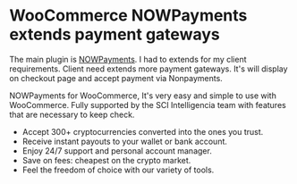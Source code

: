 # WooCommerce NOWPayments extends payment gateways

The main plugin is [NOWPayments](https://coderpress.co/products/nowpayments-for-woocommerce/?utm_source=npwc&utm_medium=plugin-uri). I had to extends for my client requirements. Client need extends more payment gateways. It's will display on checkout page and accept payment via Nonpayments.

NOWPayments for WooCommerce, It's very easy and simple to use with WooCommerce. Fully supported by the SCI Intelligencia team with features that are necessary to keep check.

- Accept 300+ cryptocurrencies converted into the ones you trust.
- Receive instant payouts to your wallet or bank account.
- Enjoy 24/7 support and personal account manager.
- Save on fees: cheapest on the crypto market.
- Feel the freedom of choice with our variety of tools.